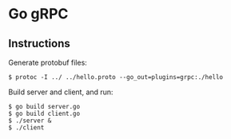 # Go gRPC
    
## Instructions

Generate protobuf files:

    $ protoc -I ../ ../hello.proto --go_out=plugins=grpc:./hello

Build server and client, and run:

    $ go build server.go
    $ go build client.go
    $ ./server &
    $ ./client